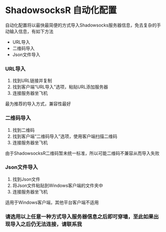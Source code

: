 # ShadowsocksR 自动化配置

自动化配置将以最快最简便的方式导入Shadowsocks服务器信息，免去复杂的手动输入信息，有如下方法

* URL导入
* 二维码导入
* Json文件导入

### URL导入

1. 找到URL链接并复制
2. 找到客户端“URL导入”选项，粘贴URL添加服务器
3. 连接服务器坐飞机

最为推荐的导入方式，兼容性最好

### 二维码导入

1. 找到二维码
2. 找到客户端“二维码导入”选项，使用客户端扫描二维码
3. 连接服务器坐飞机

由于ShadowsocksR二维码暂未统一标准，所以可能二维码不兼容从而导入失败

### Json文件导入

1. 找到Json文件
2. 将Json文件粘贴到Windows客户端的文件夹中
3. 连接服务器坐飞机

适用于Windows客户端，其他平台客户端不适用

### 请选用以上任意一种方式导入服务器信息之后即可穿墙，至此如果出现导入之后仍无法连接，请联系我




